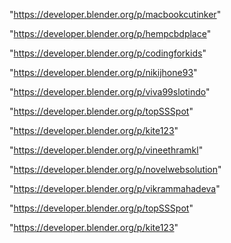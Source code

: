 "https://developer.blender.org/p/macbookcutinker"

"https://developer.blender.org/p/hempcbdplace"

"https://developer.blender.org/p/codingforkids"

"https://developer.blender.org/p/nikijhone93"

"https://developer.blender.org/p/viva99slotindo"

"https://developer.blender.org/p/topSSSpot"

"https://developer.blender.org/p/kite123"

 
"https://developer.blender.org/p/vineethramkl"


"https://developer.blender.org/p/novelwebsolution"


"https://developer.blender.org/p/vikrammahadeva"


"https://developer.blender.org/p/topSSSpot"


"https://developer.blender.org/p/kite123"


 
